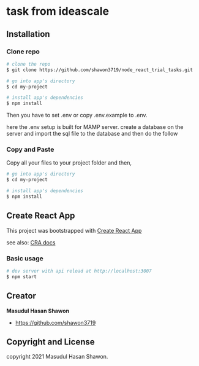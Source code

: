 # task from ideascale

## Installation

### Clone repo

``` bash
# clone the repo
$ git clone https://github.com/shawon3719/node_react_trial_tasks.git

# go into app's directory
$ cd my-project

# install app's dependencies
$ npm install
```

Then you have to set .env or copy .env.example to .env. 

here the .env setup is built for MAMP server. create a database on the server and import the sql file to the database and then do the follow


### Copy and Paste

Copy all your files to your project folder and then,

``` bash
# go into app's directory
$ cd my-project

# install app's dependencies
$ npm install
```

## Create React App
This project was bootstrapped with [Create React App](https://github.com/facebook/create-react-app)

see also:
[CRA docs](https://create-react-app.dev/docs/getting-started)

### Basic usage

``` bash
# dev server with api reload at http://localhost:3007
$ npm start
```

## Creator

**Masudul Hasan Shawon**
* <https://github.com/shawon3719>

## Copyright and License

copyright 2021 Masudul Hasan Shawon.   
